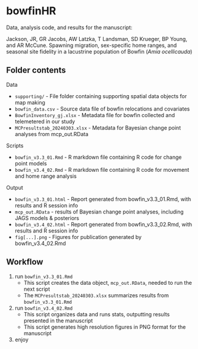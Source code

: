 # bowfinHR

Data, analysis code, and results for the manuscript: 

Jackson, JR, GR Jacobs, AW Latzka, T Landsman, SD Krueger, BP Young, and AR McCune. Spawning migration, sex-specific home ranges, and seasonal site fidelity in a lacustrine population of Bowfin (_Amia ocellicauda_)

## Folder contents

Data

* `supporting/` - File folder containing supporting spatial data objects for map making
* `bowfin_data.csv` - Source data file of bowfin relocations and covariates
* `BowfinInventory_gj.xlsx` - Metadata file for bowfin collected and telemetered in our study
* `MCPresultstab_20240303.xlsx` - Metadata for Bayesian change point analyses from mcp_out.RData

Scripts

* `bowfin_v3.3_01.Rmd` - R markdown file containing R code for change point models
* `bowfin_v3.4_02.Rmd` - R markdown file containing R code for movement and home range analysis

Output

* `bowfin_v3.3_01.html` - Report generated from bowfin_v3.3_01.Rmd, with results and R session info 
* `mcp_out.RData` - results of Bayesian change point analyses, including JAGS models & posteriors
* `bowfin_v3.4_02.html` - Report generated from bowfin_v3.3_02.Rmd, with results and R session info 
* `fig[...].png` - Figures for publication generated by bowfin_v3.4_02.Rmd

## Workflow

1) run `bowfin_v3.3_01.Rmd`
	- This script creates the data object, `mcp_out.RData`, needed to run the next script
	- The `MCPresultstab_20240303.xlsx` summarizes results from `bowfin_v3.3_01.Rmd`
2) run `bowfin_v3.4_02.Rmd`
   	- This script organizes data and runs stats, outputting results presented in the manuscript
	- This script generates high resolution figures in PNG format for the manuscript
4) enjoy
